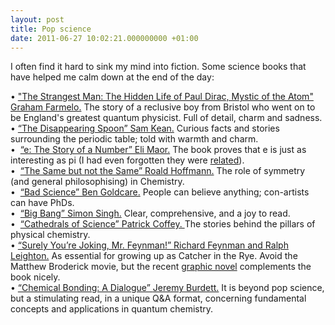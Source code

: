 ```yaml
---
layout: post
title: Pop science
date: 2011-06-27 10:02:21.000000000 +01:00
---
```

<p>I often find it hard to sink my mind into fiction. Some science books that have helped me calm down at the end of the day:</p>
<p>• <a href="http://www.amazon.com/The-Strangest-Man-Hidden-Mystic/dp/B004NSVF5O/ref=sr_1_1?s=books&amp;ie=UTF8&amp;qid=1335104142&amp;sr=1-1">"The Strangest Man: The Hidden Life of Paul Dirac, Mystic of the Atom" Graham Farmelo.</a> The story of a reclusive boy from Bristol who went on to be England's greatest quantum physicist. Full of detail, charm and sadness.<br />
• <a title="http://www.amazon.com/Disappearing-Spoon-Madness-Periodic-Elements/dp/0316051640" href="http://www.amazon.com/Disappearing-Spoon-Madness-Periodic-Elements/dp/0316051640">“The Disappearing Spoon” Sam Kean.</a> Curious facts and stories surrounding the periodic table; told with warmth and charm.<br />
•  <a title="http://www.amazon.co.uk/Story-Number-Eli-Maor/dp/0691058547" href="http://www.amazon.co.uk/Story-Number-Eli-Maor/dp/0691058547">“e: The Story of a Number” Eli Maor.</a> The book proves that e is just as interesting as pi (I had even forgotten they were <a title="http://en.wikipedia.org/wiki/Euler's_identity" href="http://en.wikipedia.org/wiki/Euler%27s_identity">related</a>).<br />
•  <a title="http://www.amazon.com/Same-Not-Roald-Hoffmann/dp/0231101392" href="http://www.amazon.com/Same-Not-Roald-Hoffmann/dp/0231101392">“The Same but not the Same” Roald Hoffmann.</a> The role of symmetry (and general philosophising) in Chemistry.<br />
•  <a title="http://www.badscience.net/" href="http://www.badscience.net/">“Bad Science” Ben Goldcare.</a> People can believe anything; con-artists can have PhDs.<br />
•  <a title="http://www.amazon.com/Big-Bang-Universe-Simon-Singh/dp/0007162200" href="http://www.amazon.com/Big-Bang-Universe-Simon-Singh/dp/0007162200">“Big Bang” Simon Singh.</a> Clear, comprehensive, and a joy to read.<br />
•  <a title="http://www.amazon.com/Cathedrals-Science-Personalities-Rivalries-Chemistry/dp/0195321340" href="http://www.amazon.com/Cathedrals-Science-Personalities-Rivalries-Chemistry/dp/0195321340">“Cathedrals of Science” Patrick Coffey. </a>The stories behind the pillars of physical chemistry.<br />
• <a title="http://www.amazon.com/Surely-Feynman-Adventures-Curious-Character/dp/0393316041/ref=pd_sim_b_1" href="http://www.amazon.com/Surely-Feynman-Adventures-Curious-Character/dp/0393316041/ref=pd_sim_b_1">“Surely You’re Joking, Mr. Feynman!” Richard Feynman and Ralph Leighton.</a> As essential for growing up as Catcher in the Rye. Avoid the Matthew Broderick movie, but the recent <a href="http://www.amazon.com/Feynman-Jim-Ottaviani/dp/1596432594">graphic novel</a> complements the book nicely.<br />
• <a title="http://www.amazon.co.uk/Chemical-Bonding-Dialogue-Inorganic-Chemistry/dp/0471971294" href="http://www.amazon.co.uk/Chemical-Bonding-Dialogue-Inorganic-Chemistry/dp/0471971294">“Chemical Bonding: A Dialogue” </a><a title="http://www.amazon.co.uk/Chemical-Bonding-Dialogue-Inorganic-Chemistry/dp/0471971294" href="http://www.amazon.co.uk/Chemical-Bonding-Dialogue-Inorganic-Chemistry/dp/0471971294">Jeremy Burdett.</a> It is beyond pop science, but a stimulating read, in a unique Q&amp;A format, concerning fundamental concepts and applications in quantum chemistry.
